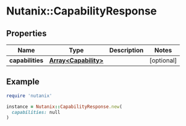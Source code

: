 # Nutanix::CapabilityResponse

## Properties

| Name | Type | Description | Notes |
| ---- | ---- | ----------- | ----- |
| **capabilities** | [**Array&lt;Capability&gt;**](Capability.md) |  | [optional] |

## Example

```ruby
require 'nutanix'

instance = Nutanix::CapabilityResponse.new(
  capabilities: null
)
```


